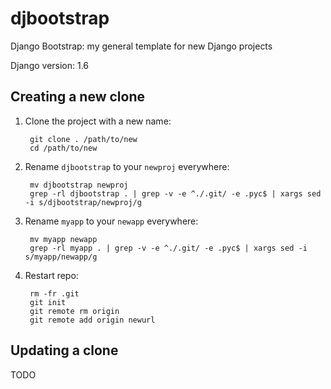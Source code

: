 djbootstrap
===========
Django Bootstrap: my general template for new Django projects

Django version: 1.6

Creating a new clone
--------------------
1. Clone the project with a new name:

        git clone . /path/to/new
        cd /path/to/new

2. Rename `djbootstrap` to your `newproj` everywhere:

        mv djbootstrap newproj
        grep -rl djbootstrap . | grep -v -e ^./.git/ -e .pyc$ | xargs sed -i s/djbootstrap/newproj/g

3. Rename `myapp` to your `newapp` everywhere:

        mv myapp newapp
        grep -rl myapp . | grep -v -e ^./.git/ -e .pyc$ | xargs sed -i s/myapp/newapp/g

4. Restart repo:

        rm -fr .git
        git init
        git remote rm origin
        git remote add origin newurl

Updating a clone
----------------
TODO
